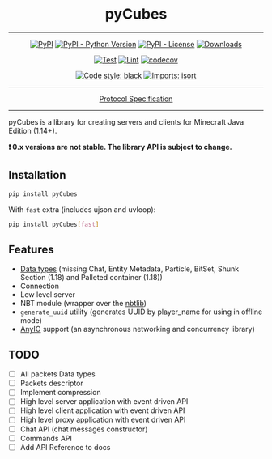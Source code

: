 <h1 align="center">pyCubes</h1>

---

<p align="center">
<a href="https://pypi.org/project/pycubes"><img alt="PyPI" src="https://img.shields.io/pypi/v/pycubes"></a>
<a href="https://pypi.org/project/pycubes"><img alt="PyPI - Python Version" src="https://img.shields.io/pypi/pyversions/pycubes"></a>
<a href="https://pypi.org/project/pycubes"><img alt="PyPI - License" src="https://img.shields.io/pypi/l/pyCubes"></a>
<a href="https://pepy.tech/project/pycubes"><img alt="Downloads" src="https://pepy.tech/badge/pycubes/month"></a>
</p>
<p align="center">
<a href="https://github.com/DavisDmitry/pyCubes/actions/workflows/test.yml"><img alt="Test" src="https://github.com/DavisDmitry/pyCubes/actions/workflows/test.yml/badge.svg"></a>
<a href="https://github.com/DavisDmitry/pyCubes/actions/workflows/lint.yml"><img alt="Lint" src="https://github.com/DavisDmitry/pyCubes/actions/workflows/lint.yml/badge.svg"></a>
<a href="https://codecov.io/gh/DavisDmitry/pyCubes"><img alt="codecov" src="https://codecov.io/gh/DavisDmitry/pyCubes/branch/master/graph/badge.svg?token=Y18ZNYT4YS"></a>
</p>
<p align="center">
<a href="https://github.com/psf/black"><img alt="Code style: black" src="https://img.shields.io/badge/code%20style-black-000000.svg"></a>
<a href="https://pycqa.github.io/isort"><img alt="Imports: isort" src="https://img.shields.io/badge/%20imports-isort-%231674b1?style=flat&labelColor=ef8336"></a>
</p>

---
<p align="center"><a href="https://wiki.vg/Protocol">Protocol Specification</a></p>

---
pyCubes is a library for creating servers and clients for Minecraft Java Edition (1.14+).

**❗ 0.x versions are not stable. The library API is subject to change.**

## Installation

```bash
pip install pyCubes
```

With `fast` extra (includes ujson and uvloop):

```bash
pip install pyCubes[fast]
```

## Features

* [Data types](https://wiki.vg/Data_types) (missing Chat, Entity Metadata, Particle, BitSet, Shunk Section (1.18) and Palleted container (1.18))
* Connection
* Low level server
* NBT module (wrapper over the [nbtlib](https://github.com/vberlier/nbtlib))
* `generate_uuid` utility (generates UUID by player_name for using in offline mode)
* [AnyIO](https://github.com/agronholm/anyio) support (an asynchronous networking and concurrency library)

## TODO

* [ ] All packets Data types
* [ ] Packets descriptor
* [ ] Implement compression
* [ ] High level server application with event driven API
* [ ] High level client application with event driven API
* [ ] High level proxy application with event driven API
* [ ] Chat API (chat messages constructor)
* [ ] Commands API
* [ ] Add API Reference to docs
